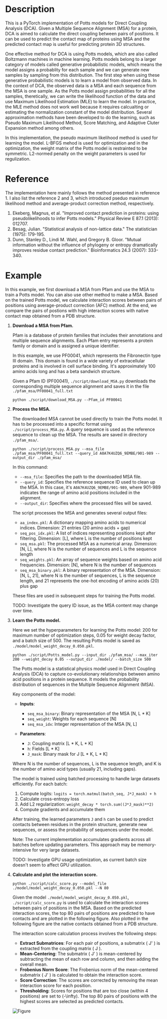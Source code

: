 # Description
This is a PyTorch implementation of Potts models for Direct Coupling Analysis (DCA). 
Given a Multiple Sequence Alignment (MSA) for a protein, DCA is aimed to calculate the direct coupling between pairs of positions.
It can be used to predict the contact map of proteins using MSA and the predicted contact map is useful for 
predicting protein 3D structures.

One effective method for DCA is using Potts models, which are also called Boltzmann machines in machine learning.
Potts models belong to a larger category of models called generative probabilistic models, which means the model 
assigns a probablity for each sample and we can generate new samples by sampling from this distribution.
The first step when using these generative probabilistic models is to learn a model from observed data.
In the context of DCA, the observed data is a MSA and each sequence from the MSA is one sample.
As the Potts model assign probabilities for all the samples, theretically, we can write the likelihood
function of the data and use Maximum Likelihood Estimation (MLE) to learn the model.
In practice, the MLE method does not work well because it requires calcualting or estimating
the normalization constant of the model distribution. Several approximation methods have been developed
to do the learning, such as Pseudo Maximum Likelihood Method, Score Matching, and Adaptive Cluter Expansion method among others.

In this implementation, the pseudo maximum likelihood method is used for learning the model. L-BFGS mehod is used for optimization and 
in the optimization, the weight matrix of the Potts model is restrainted to be symmetric. L2-normed penalty on the weight parameters is used for regulization.

# Reference
The implementation here mainly follows the method presented in reference 1. I also list the reference 2 and 3, which introduced pseduo maximum likelihood method and average-product correction method, respectively.

1. Ekeberg, Magnus, et al. "Improved contact prediction in proteins: using pseudolikelihoods to infer Potts models." Physical Review E 87.1 (2013): 012707.
2. Besag, Julian. "Statistical analysis of non-lattice data." The statistician (1975): 179-195.
3. Dunn, Stanley D., Lindi M. Wahl, and Gregory B. Gloor. "Mutual information without the influence of phylogeny or entropy dramatically improves residue contact prediction." Bioinformatics 24.3 (2007): 333-340.

# Example
In this example, we first download a MSA from Pfam and use the MSA to train a Potts model. You can also use other method to make a MSA. Based on the trained Potts model, we calculate interaction scores between pairs of positions using average-product correction (AFC) method. At the end, we compare the pairs of postions with high interaction scores with native contact map obtained from a PDB structure.

1. **Download a MSA from Pfam.**

   Pfam is a database of protein families that includes their annotations and multiple sequence alignments. Each Pfam entry represents a protein family or domain and is assigned a unique identifier.

   In this example, we use PF00041, which represents the Fibronectin type III domain. This domain is found in a wide variety of extracellular proteins and is involved in cell surface binding. It's approximately 100 amino acids long and has a beta sandwich structure.

   Given a Pfam ID (PF00041), `./script/download_MSA.py` downloads the corresponding multiple sequence alignment and saves it in the file `./pfam_msa/PF00041_full.txt`
   ```
   python ./script/download_MSA.py --Pfam_id PF00041
   ```

2. **Process the MSA.**

   The downloaded MSA cannot be used directly to train the Potts model. It has to be processed into a specific format using `./script/process_MSA.py`. A query sequence is used as the reference sequence to clean up the MSA. The results are saved in directory `./pfam_msa/`.

   ```
   python ./script/process_MSA.py --msa_file ./pfam_msa/PF00041_full.txt --query_id A0A7K4UZQ6_9EMBE/901-989 --output_dir ./pfam_msa/
   ```

   In this command:
   - `--msa_file`: Specifies the path to the downloaded MSA file.
   - `--query_id`: Specifies the reference sequence ID used to clean up the MSA. In this case, it's `A0A7K4UZQ6_9EMBE/901-989`, where 901-989 indicates the range of amino acid positions included in the alignment.
   - `--output_dir`: Specifies where the processed files will be saved.

   The script processes the MSA and generates several output files:
   - `aa_index.pkl`: A dictionary mapping amino acids to numerical indices.
     Dimension: 21 entries (20 amino acids + gap)
   - `seq_pos_idx.pkl`: A list of indices representing positions kept after filtering.
     Dimension: [L], where L is the number of positions kept
   - `seq_msa.pkl`: The processed MSA as a numerical array.
     Dimension: [N, L], where N is the number of sequences and L is the sequence length
   - `seq_weights.pkl`: An array of sequence weights based on amino acid frequencies.
     Dimension: [N], where N is the number of sequences
   - `seq_msa_binary.pkl`: A binary representation of the MSA.
     Dimension: [N, L, 21], where N is the number of sequences, L is the sequence length, and 21 represents the one-hot encoding of amino acids (20) plus gap

   These files are used in subsequent steps for training the Potts model.

   TODO: Investigate the query ID issue, as the MSA content may change over time.

3. **Learn the Potts model.**

   Here we set the hyperparameters for learning the Potts model: 200 for maximum number of optimization steps, 0.05 for weight decay factor, and a batch size of 500. The resulting Potts model is saved as `./model/model_weight_decay_0.050.pkl`.

   ```
   python ./script/Potts_model.py --input_dir ./pfam_msa/ --max_iter 200 --weight_decay 0.05 --output_dir ./model/ --batch_size 500
   ```

   The Potts model is a statistical physics model used in Direct Coupling Analysis (DCA) to capture co-evolutionary relationships between amino acid positions in a protein sequence. It models the probability distribution of sequences in the Multiple Sequence Alignment (MSA).

   Key components of the model:

   - **Inputs**:
     - `seq_msa_binary`: Binary representation of the MSA [N, L * K]
     - `seq_weight`: Weights for each sequence [N]
     - `seq_msa_idx`: Integer representation of the MSA [N, L]

   - **Parameters**:
     - `J`: Coupling matrix [L * K, L * K]
     - `h`: Fields [L * K]
     - `J_mask`: Binary mask for J [L * K, L * K]

   Where N is the number of sequences, L is the sequence length, and K is the number of amino acid types (usually 21, including gaps).

   The model is trained using batched processing to handle large datasets efficiently. For each batch:

   1. Compute logits: `logits = torch.matmul(batch_seq, J*J_mask) + h`
   2. Calculate cross-entropy loss
   3. Add L2 regularization: `weight_decay * torch.sum((J*J_mask)**2)`
   4. Compute gradients and accumulate them

   After training, the learned parameters `J` and `h` can be used to predict contacts between residues in the protein structure, generate new sequences, or assess the probability of sequences under the model.

   Note: The current implementation accumulates gradients across all batches before updating parameters. This approach may be memory-intensive for very large datasets.

   TODO: Investigate GPU usage optimization, as current batch size doesn't seem to affect GPU utilization.

4. **Calculate and plot the interaction score.**

   ```
   python ./script/calc_score.py --model_file ./model/model_weight_decay_0.050.pkl --N 80
   ```
   Given the model `./model/model_weight_decay_0.050.pkl`, `./script/calc_score.py` is used to calculate the interaction scores
   between pairs of positions in the MSA. Based on the predicted interaction scores, the top 80 pairs of positions are predicted
   to have contacts and are plotted in the following figure. Also plotted in the following figure are the native contacts obtained
   from a PDB structure.

   The interaction score calculation process involves the following steps:
   - **Extract Submatrices**: For each pair of positions, a submatrix \( J' \) is extracted from the coupling matrix \( J \).
   - **Mean-Centering**: The submatrix \( J' \) is mean-centered by subtracting the mean of each row and column, and then adding the overall mean.
   - **Frobenius Norm Score**: The Frobenius norm of the mean-centered submatrix \( J' \) is calculated to obtain the interaction score.
   - **Score Correction**: The scores are corrected by removing the mean interaction score for each position.
   - **Thresholding**: Scores for positions that are too close (within 4 positions) are set to \(-\infty\). The top 80 pairs of positions with the highest scores are selected as predicted contacts.

   ![Figure](./output/contact_potts.png)
